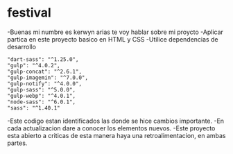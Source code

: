 # festival
-Buenas mi numbre es kerwyn arias te voy hablar sobre mi proycto 
-Aplicar partica en este proyecto basico en HTML y CSS
-Utilice dependencias de desarrollo 

    "dart-sass": "^1.25.0",
    "gulp": "^4.0.2",
    "gulp-concat": "^2.6.1",
    "gulp-imagemin": "^7.0.0",
    "gulp-notify": "^4.0.0",
    "gulp-sass": "^5.0.0",
    "gulp-webp": "^4.0.1",
    "node-sass": "^6.0.1",
    "sass": "^1.40.1"
    
-Este codigo estan identificados las donde se hice cambios importante.
-En cada actualizacion dare a conocer los elementos nuevos.
-Este proyecto esta abierto a criticas de esta manera haya una retroalimentacion, en ambas partes.


